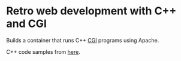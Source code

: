 # Retro web development with C++ and CGI

Builds a container that runs C++ [CGI](https://en.wikipedia.org/wiki/Common_Gateway_Interface) programs using Apache.

C++ code samples from [here](https://www.tutorialspoint.com/cplusplus/cpp_web_programming.htm).
